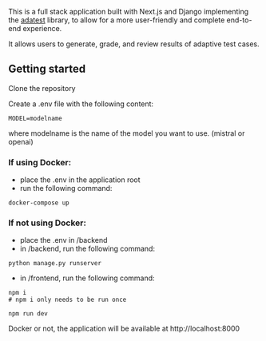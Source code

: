 This is a full stack application built with Next.js and Django implementing the 
[adatest](https://github.com/microsoft/adaptive-testing) library, to allow for a 
more user-friendly and complete end-to-end experience.

It allows users to generate, grade, and review results of adaptive test cases.

## Getting started
Clone the repository

Create a .env file with the following content:
```angular2html
MODEL=modelname
```
where modelname is the name of the model you want to use. (mistral or openai)

### If using Docker:
- place the .env in the application root
- run the following command:
```
docker-compose up
```

### If not using Docker:
- place the .env in /backend
- in /backend, run the following command:
```
python manage.py runserver
```
- in /frontend, run the following command:
```
npm i
# npm i only needs to be run once

npm run dev
```

Docker or not, the application will be available at http://localhost:8000

